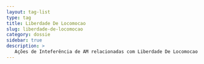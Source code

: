 ```yaml
---
layout: tag-list
type: tag
title: Liberdade De Locomocao
slug: liberdade-de-locomocao
category: dossie
sidebar: true
description: >
   Ações de Inteferência de AM relacionadas com Liberdade De Locomocao
---
```

